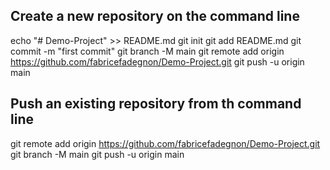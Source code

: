 ## Create a new repository on the command line

echo "# Demo-Project" >> README.md
git init
git add README.md
git commit -m "first commit"
git branch -M main
git remote add origin https://github.com/fabricefadegnon/Demo-Project.git
git push -u origin main

## Push an existing repository from th command line

git remote add origin https://github.com/fabricefadegnon/Demo-Project.git
git branch -M main
git push -u origin main
